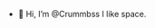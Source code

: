 - 👋 Hi, I’m @Crummbss
I like space.

<!---
Crummbss/Crummbss is a ✨ special ✨ repository because its `README.md` (this file) appears on your GitHub profile.
You can click the Preview link to take a look at your changes.
--->
